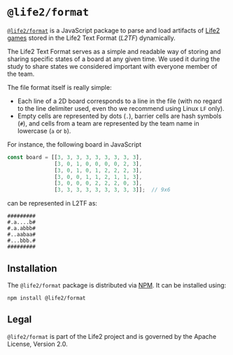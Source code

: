 # `@life2/format`

[`@life2/format`][pkg-npm] is a JavaScript package to parse and load artifacts
of [Life2 games][life2] stored in the Life2 Text Format (*L2TF*) dynamically.

The Life2 Text Format serves as a simple and readable way of storing and
sharing specific states of a board at any given time. We used it during the
study to share states we considered important with everyone member of the team.

The file format itself is really simple:

- Each line of a 2D board corresponds to a line in the file (with no regard to
  the line delimiter used, even tho we recommend using Linux `LF` only).
- Empty cells are represented by dots (`.`), barrier cells are hash symbols
  (`#`), and cells from a team are represented by the team name in lowercase
  (`a` or `b`).

For instance, the following board in JavaScript

```javascript
const board = [[3, 3, 3, 3, 3, 3, 3, 3, 3],
               [3, 0, 1, 0, 0, 0, 0, 2, 3],
               [3, 0, 1, 0, 1, 2, 2, 2, 3],
               [3, 0, 0, 1, 1, 2, 1, 1, 3],
               [3, 0, 0, 0, 2, 2, 2, 0, 3],
               [3, 3, 3, 3, 3, 3, 3, 3, 3]];  // 9x6
```

can be represented in L2TF as:

```text
#########
#.a....b#
#.a.abbb#
#..aabaa#
#...bbb.#
#########
```

[pkg-npm]: https://npmjs.com/package/@life2/format
[life2]: https://github.com/nc0fr/life2.git

## Installation

The `@life2/format` package is distributed via [NPM][npm]. It can be installed
using:

```shell
npm install @life2/format
```

[npm]: https://npmjs.com

## Legal

`@life2/format` is part of the Life2 project and is governed by the Apache
License, Version 2.0.
